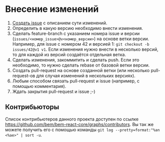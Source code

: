# Внесение изменений

1. [Создать issue](https://github.com/bem/bem-react-core/issues/new) с описанием сути изменений.
2. Определить в какую версию необходимо внести изменения.
3. Сделать feature-branch с указанием номера issue и версии (`issues/<номер_issue>@v<номер_версии>`) на основе ветки версии.
   Например, для issue с номером 42 и версией 1: `git checkout -b issues/42@v1 v1`. Если изменения нужно внести в несколько версий,
   то для каждой из версий создаётся отдельная ветка.
4. Сделать изменения, закоммитить и сделать push. Если это необходимо, то нужно сделать rebase от базовой ветки версии.
5. Создать pull-request на основе созданной ветки (или несколько pull-request-ов для случая изменений в нескольких версиях).
6. Любым способом связать pull-request и issue (например, c помощью комментария).
7. Ждать закрытия pull-request и issue ;-)


## Контрибьюторы

Список контрибьютеров данного проекта доступен по ссылке https://github.com/bem/bem-react-core/graphs/contributors. Вы так же можете получить его с помощью команды `git log --pretty=format:"%an <%ae>" | sort -u`.
